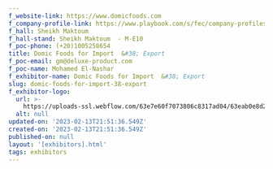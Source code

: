 ```yaml
---
f_website-link: https://www.domicfoods.com
f_company-profile-link: https://www.playbook.com/s/fec/company-profiles
f_hall: Sheikh Maktoum
f_hall-stand: Sheikh Maktoum  - M-E10
f_poc-phone: (+20)1005258654
title: Domic Foods for Import  &#38; Export
f_poc-email: gm@deluxe-product.com
f_poc-name: Mohamed El-Nashar
f_exhibitor-name: Domic Foods for Import  &#38; Export
slug: domic-foods-for-import-38-export
f_exhibitor-logo:
  url: >-
    https://uploads-ssl.webflow.com/63e7e60f7073806c8317ad04/63eab0e8d2e4cb2b7a3a4a91_MTM1OA.jpeg
  alt: null
updated-on: '2023-02-13T21:51:36.549Z'
created-on: '2023-02-13T21:51:36.549Z'
published-on: null
layout: '[exhibitors].html'
tags: exhibitors
---
```



